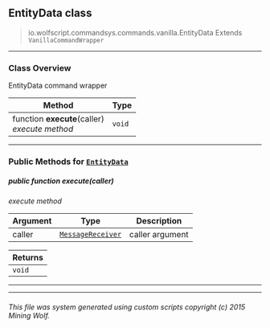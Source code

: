 ## EntityData __class__

>io.wolfscript.commandsys.commands.vanilla.EntityData
>Extends `VanillaCommandWrapper`

---

### Class Overview

EntityData command wrapper

Method | Type   
--- | :--- 
 function __execute__(caller) <br> _execute method_ | `void`



---


### Public Methods for [`EntityData`](EntityData.md)

##### <a id='execute'></a>public  function __execute__(caller)

_execute method_

Argument | Type | Description  
--- | --- | --- 
caller | [`MessageReceiver`](../../../chat/MessageReceiver.md) | caller argument

Returns | 
--- | 
`void` |


---
---


###### This file was system generated using custom scripts copyright (c) 2015 Mining Wolf.
	

